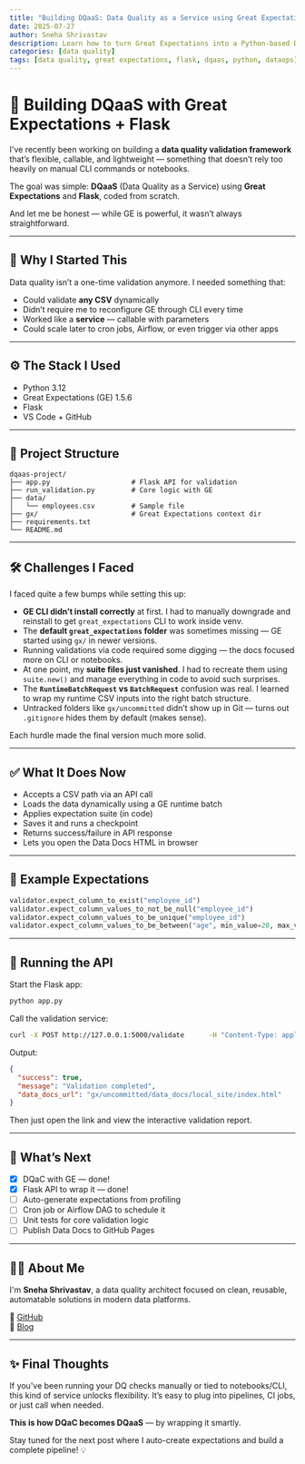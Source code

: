 ```yaml
---
title: "Building DQaaS: Data Quality as a Service using Great Expectations + Flask"
date: 2025-07-27
author: Sneha Shrivastav
description: Learn how to turn Great Expectations into a Python-based DQaaS with Flask, enabling reusable, automated data quality validation.
categories: [data quality]
tags: [data quality, great expectations, flask, dqaas, python, dataops]
---
```


# 🧪 Building DQaaS with Great Expectations + Flask

I've recently been working on building a **data quality validation framework** that’s flexible, callable, and lightweight — something that doesn’t rely too heavily on manual CLI commands or notebooks.

The goal was simple: **DQaaS** (Data Quality as a Service) using **Great Expectations** and **Flask**, coded from scratch.

And let me be honest — while GE is powerful, it wasn’t always straightforward.

---

## 💭 Why I Started This

Data quality isn’t a one-time validation anymore. I needed something that:

- Could validate **any CSV** dynamically
- Didn’t require me to reconfigure GE through CLI every time
- Worked like a **service** — callable with parameters
- Could scale later to cron jobs, Airflow, or even trigger via other apps

---

## ⚙️ The Stack I Used

- Python 3.12
- Great Expectations (GE) 1.5.6
- Flask
- VS Code + GitHub

---

## 📁 Project Structure

```
dqaas-project/
├── app.py                    # Flask API for validation
├── run_validation.py         # Core logic with GE
├── data/
│   └── employees.csv         # Sample file
├── gx/                       # Great Expectations context dir
├── requirements.txt
└── README.md
```

---

## 🛠️ Challenges I Faced

I faced quite a few bumps while setting this up:

- **GE CLI didn’t install correctly** at first. I had to manually downgrade and reinstall to get `great_expectations` CLI to work inside venv.
- The **default `great_expectations` folder** was sometimes missing — GE started using `gx/` in newer versions.
- Running validations via code required some digging — the docs focused more on CLI or notebooks.
- At one point, my **suite files just vanished**. I had to recreate them using `suite.new()` and manage everything in code to avoid such surprises.
- The **`RuntimeBatchRequest` vs `BatchRequest`** confusion was real. I learned to wrap my runtime CSV inputs into the right batch structure.
- Untracked folders like `gx/uncommitted` didn’t show up in Git — turns out `.gitignore` hides them by default (makes sense).

Each hurdle made the final version much more solid.

---

## ✅ What It Does Now

- Accepts a CSV path via an API call
- Loads the data dynamically using a GE runtime batch
- Applies expectation suite (in code)
- Saves it and runs a checkpoint
- Returns success/failure in API response
- Lets you open the Data Docs HTML in browser

---

## 🧠 Example Expectations

```python
validator.expect_column_to_exist("employee_id")
validator.expect_column_values_to_not_be_null("employee_id")
validator.expect_column_values_to_be_unique("employee_id")
validator.expect_column_values_to_be_between("age", min_value=20, max_value=60)
```

---

## 🔁 Running the API

Start the Flask app:

```bash
python app.py
```

Call the validation service:

```bash
curl -X POST http://127.0.0.1:5000/validate      -H "Content-Type: application/json"      -d '{"file_path": "data/employees.csv", "suite_name": "employees_suite"}'
```

Output:

```json
{
  "success": true,
  "message": "Validation completed",
  "data_docs_url": "gx/uncommitted/data_docs/local_site/index.html"
}
```

Then just open the link and view the interactive validation report.

---

## 🔭 What’s Next

- [x] DQaC with GE — done!
- [x] Flask API to wrap it — done!
- [ ] Auto-generate expectations from profiling
- [ ] Cron job or Airflow DAG to schedule it
- [ ] Unit tests for core validation logic
- [ ] Publish Data Docs to GitHub Pages

---

## 🙋‍♀️ About Me

I'm **Sneha Shrivastav**, a data quality architect focused on clean, reusable, automatable solutions in modern data platforms.

📌 [GitHub](https://github.com/sneha-dq)  
📘 [Blog](https://sneha-dq.github.io)

---

## ✨ Final Thoughts

If you've been running your DQ checks manually or tied to notebooks/CLI, this kind of service unlocks flexibility. It’s easy to plug into pipelines, CI jobs, or just call when needed.

**This is how DQaC becomes DQaaS** — by wrapping it smartly.

Stay tuned for the next post where I auto-create expectations and build a complete pipeline! 💡
